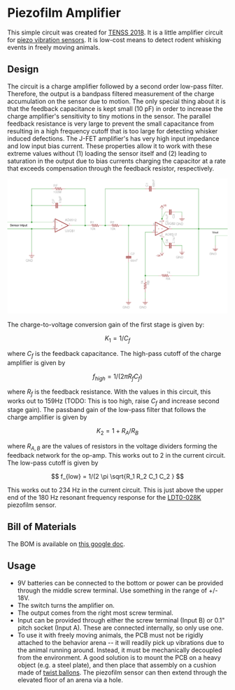# Piezofilm Amplifier
This simple circuit was created for [TENSS 2018](http://www.tenss.ro/). It is a
little amplifier circuit for [piezo vibration
sensors](https://www.sparkfun.com/products/9196).  It is low-cost means to
detect rodent whisking events in freely moving animals.

## Design
The circuit is a charge amplifier followed by a second order low-pass filter.
Therefore, the output is a bandpass filtered measurement of the charge
accumulation on the sensor due to motion.  The only special thing about it is
that the feedback capacitance is kept small (10 pF) in order to increase the
charge amplifier's sensitivity to tiny motions in the sensor. The parallel
feedback resistance is very large to prevent the small capacitance from
resulting in a high frequency cutoff that is too large for detecting whisker
induced defections. The J-FET amplifier's has very high input impedance and low
input bias current. These properties allow it to work with these extreme values
without (1) loading the sensor itself and (2) leading to saturation in the
output due to bias currents charging the capacitor at a rate that exceeds
compensation through the feedback resistor, respectively.

![Amplifier circuit](./fig/amp-circuit.png)

The charge-to-voltage conversion gain of the first stage is given by:

$$ K_1 = 1 / C_f $$

where $C_f$ is the feedback capacitance. The high-pass cutoff of the charge
amplifier is given by

$$ f_{high} = 1 / (2 \pi R_f C_f ) $$

where $R_f$ is the feedback resistance. With the values in this circuit, this
works out to 159Hz (TODO: This is too high, raise $C_f$ and increase second
stage gain). The passband gain of the low-pass filter that follows the charge
amplifier is given by

$$ K_2 = 1 + R_A / R_B $$

where $R_{A, B}$ are the values of resistors in the voltage dividers
forming the feedback network for the op-amp. This works out to 2 in the
current circuit. The low-pass cutoff is given by

$$ f_{low} = 1/(2 \pi \sqrt{R_1 R_2 C_1 C_2 } $$

This works out to 234 Hz in the current circuit. This is just above the upper
end of the 180 Hz resonant frequency response for the [LDT0-028K
](https://www.digikey.com/product-detail/en/te-connectivity-measurement-specialties/1002794/MSP1006-ND/279646)
piezofilm sensor.

## Bill of Materials
The BOM is available on [this google doc](https://docs.google.com/spreadsheets/d/1n-XtDbyPefXFcR3jt2YO9uInEOwsC4XHhL0OOs0oTnM/edit?usp=sharing).

## Usage
- 9V batteries can be connected to the bottom or power can be provided through
  the middle screw terminal. Use something in the range of +/- 18V.
- The switch turns the amplifier on.
- The output comes from the right most screw terminal.
- Input can be provided through either the screw terminal (Input B) or 0.1"
  pitch socket (Input A). These are connected internally, so only use one.
- To use it with freely moving animals, the PCB must not be rigidly attached to
  the behavior arena -- it will readily pick up vibrations due to the animal
  running around.  Instead, it must be mechanically decoupled from the
  environment. A good solution is to mount the PCB on a heavy object (e.g. a
  steel plate), and then place that assembly on a cushion made of [twist
  ballons](https://www.balloonstomorrow.com/images/Animal-Balloons-Main-Graphic.png).
  The piezofilm sensor can then extend through the elevated floor of an arena
  via a hole.
